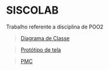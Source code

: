 # SISCOLAB
Trabalho referente a disciplina de POO2


><a href="https://github.com/JuliaMRC/siscolab_poo2/blob/master/Siscolab/arquivos/dc_atualizado.pdf">Diagrama de Classe</a>

><a href="https://drive.google.com/file/d/1f9hN0b8oTWdeiESJZeAwwKLnWt2O9Oik/view?usp=sharing">Protótipo de tela</a>

><a href="https://github.com/JuliaMRC/siscolab_poo2/blob/master/Siscolab/arquivos/pmc_atualizado.png">PMC</a>
